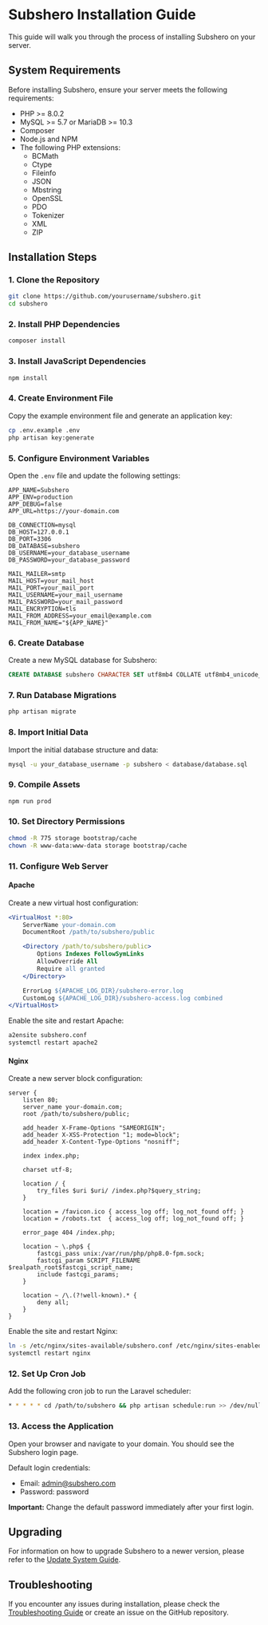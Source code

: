 # Subshero Installation Guide

This guide will walk you through the process of installing Subshero on your server.

## System Requirements

Before installing Subshero, ensure your server meets the following requirements:

- PHP >= 8.0.2
- MySQL >= 5.7 or MariaDB >= 10.3
- Composer
- Node.js and NPM
- The following PHP extensions:
  - BCMath
  - Ctype
  - Fileinfo
  - JSON
  - Mbstring
  - OpenSSL
  - PDO
  - Tokenizer
  - XML
  - ZIP

## Installation Steps

### 1. Clone the Repository

```bash
git clone https://github.com/yourusername/subshero.git
cd subshero
```

### 2. Install PHP Dependencies

```bash
composer install
```

### 3. Install JavaScript Dependencies

```bash
npm install
```

### 4. Create Environment File

Copy the example environment file and generate an application key:

```bash
cp .env.example .env
php artisan key:generate
```

### 5. Configure Environment Variables

Open the `.env` file and update the following settings:

```
APP_NAME=Subshero
APP_ENV=production
APP_DEBUG=false
APP_URL=https://your-domain.com

DB_CONNECTION=mysql
DB_HOST=127.0.0.1
DB_PORT=3306
DB_DATABASE=subshero
DB_USERNAME=your_database_username
DB_PASSWORD=your_database_password

MAIL_MAILER=smtp
MAIL_HOST=your_mail_host
MAIL_PORT=your_mail_port
MAIL_USERNAME=your_mail_username
MAIL_PASSWORD=your_mail_password
MAIL_ENCRYPTION=tls
MAIL_FROM_ADDRESS=your_email@example.com
MAIL_FROM_NAME="${APP_NAME}"
```

### 6. Create Database

Create a new MySQL database for Subshero:

```sql
CREATE DATABASE subshero CHARACTER SET utf8mb4 COLLATE utf8mb4_unicode_ci;
```

### 7. Run Database Migrations

```bash
php artisan migrate
```

### 8. Import Initial Data

Import the initial database structure and data:

```bash
mysql -u your_database_username -p subshero < database/database.sql
```

### 9. Compile Assets

```bash
npm run prod
```

### 10. Set Directory Permissions

```bash
chmod -R 775 storage bootstrap/cache
chown -R www-data:www-data storage bootstrap/cache
```

### 11. Configure Web Server

#### Apache

Create a new virtual host configuration:

```apache
<VirtualHost *:80>
    ServerName your-domain.com
    DocumentRoot /path/to/subshero/public

    <Directory /path/to/subshero/public>
        Options Indexes FollowSymLinks
        AllowOverride All
        Require all granted
    </Directory>

    ErrorLog ${APACHE_LOG_DIR}/subshero-error.log
    CustomLog ${APACHE_LOG_DIR}/subshero-access.log combined
</VirtualHost>
```

Enable the site and restart Apache:

```bash
a2ensite subshero.conf
systemctl restart apache2
```

#### Nginx

Create a new server block configuration:

```nginx
server {
    listen 80;
    server_name your-domain.com;
    root /path/to/subshero/public;

    add_header X-Frame-Options "SAMEORIGIN";
    add_header X-XSS-Protection "1; mode=block";
    add_header X-Content-Type-Options "nosniff";

    index index.php;

    charset utf-8;

    location / {
        try_files $uri $uri/ /index.php?$query_string;
    }

    location = /favicon.ico { access_log off; log_not_found off; }
    location = /robots.txt  { access_log off; log_not_found off; }

    error_page 404 /index.php;

    location ~ \.php$ {
        fastcgi_pass unix:/var/run/php/php8.0-fpm.sock;
        fastcgi_param SCRIPT_FILENAME $realpath_root$fastcgi_script_name;
        include fastcgi_params;
    }

    location ~ /\.(?!well-known).* {
        deny all;
    }
}
```

Enable the site and restart Nginx:

```bash
ln -s /etc/nginx/sites-available/subshero.conf /etc/nginx/sites-enabled/
systemctl restart nginx
```

### 12. Set Up Cron Job

Add the following cron job to run the Laravel scheduler:

```bash
* * * * * cd /path/to/subshero && php artisan schedule:run >> /dev/null 2>&1
```

### 13. Access the Application

Open your browser and navigate to your domain. You should see the Subshero login page.

Default login credentials:
- Email: admin@subshero.com
- Password: password

**Important:** Change the default password immediately after your first login.

## Upgrading

For information on how to upgrade Subshero to a newer version, please refer to the [Update System Guide](update-system.md).

## Troubleshooting

If you encounter any issues during installation, please check the [Troubleshooting Guide](troubleshooting.md) or create an issue on the GitHub repository.